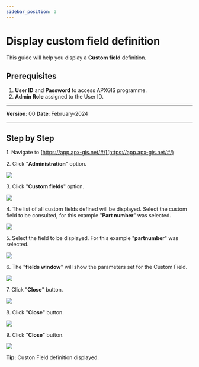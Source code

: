 ```yaml
---
sidebar_position: 3
---
```


# Display custom field definition

This guide will help you display a **Custom field** definition.

## **Prerequisites**
1.	**User ID** and **Password** to access APXGIS programme.
2.	**Admin Role** assigned to the User ID.

------------

**Version**: 00
**Date**: February-2024

------------
## **Step by Step**


1\. Navigate to [https://app.apx-gis.net/#/](https://app.apx-gis.net/#/)


2\. Click "**Administration**" option.

![](https://ajeuwbhvhr.cloudimg.io/colony-recorder.s3.amazonaws.com/files/2024-01-24/74c769f4-121b-475d-b3af-290116b66781/ascreenshot.jpeg?tl_px=0,0&br_px=825,461&force_format=png&width=826&wat_scale=73&wat=1&wat_opacity=1&wat_gravity=northwest&wat_url=https://colony-recorder.s3.amazonaws.com/images/watermarks/14B8A6_standard.png&wat_pad=90,55)


3\. Click "**Custom fields**" option.

![](https://ajeuwbhvhr.cloudimg.io/colony-recorder.s3.amazonaws.com/files/2024-01-24/2506830d-9a56-4da8-889a-5e46509e9c2c/ascreenshot.jpeg?tl_px=0,28&br_px=825,489&force_format=png&width=826&wat_scale=73&wat=1&wat_opacity=1&wat_gravity=northwest&wat_url=https://colony-recorder.s3.amazonaws.com/images/watermarks/14B8A6_standard.png&wat_pad=81,204)


4\. The list of all custom fields defined will be displayed. Select the custom field to be consulted, for  this example "**Part number**" was selected.

![](https://ajeuwbhvhr.cloudimg.io/colony-recorder.s3.amazonaws.com/files/2024-01-24/5beb1c80-081a-49d4-9168-5f97b80436b7/ascreenshot.jpeg?tl_px=0,0&br_px=825,461&force_format=png&width=826&wat_scale=73&wat=1&wat_opacity=1&wat_gravity=northwest&wat_url=https://colony-recorder.s3.amazonaws.com/images/watermarks/14B8A6_standard.png&wat_pad=84,70)


5\. Select the field to be displayed. For this example "**partnumber**" was selected.

![](https://ajeuwbhvhr.cloudimg.io/colony-recorder.s3.amazonaws.com/files/2024-01-24/5e5066a2-2a17-4dc2-a018-d44858e21c0c/ascreenshot.jpeg?tl_px=0,0&br_px=825,461&force_format=png&width=826&wat_scale=73&wat=1&wat_opacity=1&wat_gravity=northwest&wat_url=https://colony-recorder.s3.amazonaws.com/images/watermarks/14B8A6_standard.png&wat_pad=341,178)


6\. The "**fields window**" will show the parameters set  for the Custom Field.

![](https://ajeuwbhvhr.cloudimg.io/colony-recorder.s3.amazonaws.com/files/2024-01-24/bc5de858-8829-4be9-aed7-f797da210ddb/user_cropped_screenshot.jpeg?tl_px=100,0&br_px=1820,887&force_format=png&width=1120.0)


7\. Click "**Close**" button.

![](https://ajeuwbhvhr.cloudimg.io/colony-recorder.s3.amazonaws.com/files/2024-01-24/f07763c1-9262-4869-a418-1934eba961ef/ascreenshot.jpeg?tl_px=0,0&br_px=1719,887&force_format=png&width=1120.0&wat=1&wat_opacity=1&wat_gravity=northwest&wat_url=https://colony-recorder.s3.amazonaws.com/images/watermarks/14B8A6_standard.png&wat_pad=179,527)


8\. Click "**Close**" button.

![](https://ajeuwbhvhr.cloudimg.io/colony-recorder.s3.amazonaws.com/files/2024-01-24/6c43c0ee-7fd8-4621-8fc9-45ae339b43f3/ascreenshot.jpeg?tl_px=0,0&br_px=1719,887&force_format=png&width=1120.0&wat=1&wat_opacity=1&wat_gravity=northwest&wat_url=https://colony-recorder.s3.amazonaws.com/images/watermarks/14B8A6_standard.png&wat_pad=252,529)


9\. Click "**Close**" button.

![](https://ajeuwbhvhr.cloudimg.io/colony-recorder.s3.amazonaws.com/files/2024-01-24/88708c60-49df-477f-bd53-d2627c516aba/ascreenshot.jpeg?tl_px=0,0&br_px=1719,887&force_format=png&width=1120.0&wat=1&wat_opacity=1&wat_gravity=northwest&wat_url=https://colony-recorder.s3.amazonaws.com/images/watermarks/14B8A6_standard.png&wat_pad=245,527)


**Tip:** Custon Field definition displayed.

